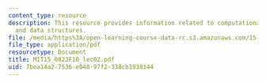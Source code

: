 ```yaml
---
content_type: resource
description: This resource provides information related to computational complexity
  and data structures.
file: /media/https%3A/open-learning-course-data-rc.s3.amazonaws.com/15-082j-network-optimization-fall-2010/7bea14a27536e04897f2338cb1938144_MIT15_082JF10_lec02.pdf
file_type: application/pdf
resourcetype: Document
title: MIT15_082JF10_lec02.pdf
uid: 7bea14a2-7536-e048-97f2-338cb1938144
---
```

